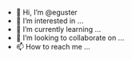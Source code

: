 - 👋 Hi, I’m @eguster
- 👀 I’m interested in ...
- 🌱 I’m currently learning ...
- 💞️ I’m looking to collaborate on ...
- 📫 How to reach me ...

<!---
eguster/eguster is a ✨ special ✨ repository because its `README.md` (this file) appears on your GitHub profile.
You can click the Preview link to take a look at your changes.
--->

